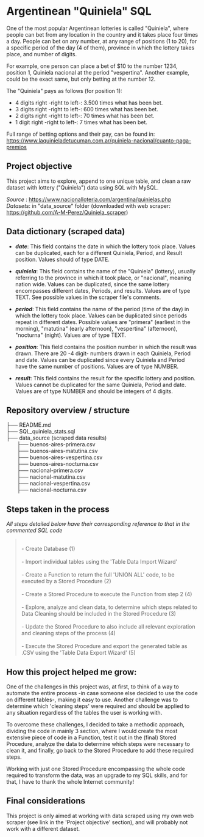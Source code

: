 # Argentinean "Quiniela" SQL

One of the most popular Argentinean lotteries is called "Quiniela", where people can bet from any location in the country and it takes place four times a day. People can bet on any number, at any range of positions (1 to 20), for a specific period of the day (4 of them), province in which the lottery takes place, and number of digits.

For example, one person can place a bet of $10 to the number 1234, position 1, Quiniela nacional at the period "vespertina". Another example, could be the exact same, but only betting at the number 12.

The "Quiniela" pays as follows (for position 1):
- 4 digits right -right to left-: 3.500 times what has been bet.
- 3 digits right -right to left-: 600 times what has been bet.
- 2 digits right -right to left-: 70 times what has been bet.
- 1 digit right -right to left-: 7 times what has been bet.

Full range of betting options and their pay, can be found in: https://www.laquinieladetucuman.com.ar/quiniela-nacional/cuanto-paga-premios

## Project objective

This project aims to explore, append to one unique table, and clean a raw dataset with lottery ("Quiniela") data using SQL with MySQL.

*Source* : https://www.nacionalloteria.com/argentina/quinielas.php<br>
*Datasets*: in "data_source" folder (downloaded with web scraper: https://github.com/A-M-Perez/Quiniela_scraper)

## Data dictionary (scraped data)

- ***date***: This field contains the date in which the lottery took place. Values can be duplicated, each for a different Quiniela, Period, and Result position. Values should of type DATE.

- ***quiniela***: This field contains the name of the "Quiniela" (lottery), usually referring to the province in which it took place, or "nacional", meaning nation wide. Values can be duplicated, since the same lottery encompasses different dates, Periods, and results. Values are of type TEXT. See possible values in the scraper file's comments.

- ***period***: This field contains the name of the period (time of the day) in which the lottery took place. Values can be duplicated since periods repeat in different dates. Possible values are "primera" (earliest in the morning), "matutina" (early afternoon), "vespertina" (afternoon), "nocturna" (night). Values are of type TEXT.

- ***position***: This field contains the position number in which the result was drawn. There are 20 -4 digit- numbers drawn in each Quiniela, Period and date. Values can be duplicated since every Quiniela and Period have the same number of positions. Values are of type NUMBER.

- ***result***: This field contains the result for the specific lottery and position. Values cannot be duplicated for the same Quiniela, Period and date. Values are of type NUMBER and should be integers of 4 digits.

## Repository overview / structure

├── README.md\
├── SQL_quiniela_stats.sql\
├── data_source (scraped data results)\
&emsp;&emsp;├── buenos-aires-primera.csv\
&emsp;&emsp;├── buenos-aires-matutina.csv\
&emsp;&emsp;├── buenos-aires-vespertina.csv\
&emsp;&emsp;├── buenos-aires-nocturna.csv\
&emsp;&emsp;├── nacional-primera.csv\
&emsp;&emsp;├── nacional-matutina.csv\
&emsp;&emsp;├── nacional-vespertina.csv\
&emsp;&emsp;├── nacional-nocturna.csv

## Steps taken in the process

*All steps detailed below have their corresponding reference to that in the commented SQL code*

><br>
> - Create Database (1)
><br><br>
> - Import individual tables using the 'Table Data Import Wizard'
><br><br>
> - Create a Function to return the full 'UNION ALL' code, to be executed by a Stored Procedure (2)
><br><br>
> - Create a Stored Procedure to execute the Function from step 2 (4)
><br><br>
> - Explore, analyze and clean data, to determine which steps related to Data Cleaning should be included in the Stored Procedure (3)
><br><br>
> - Update the Stored Procedure to also include all relevant exploration and cleaning steps of the process (4)
><br><br>
> - Execute the Stored Procedure and export the generated table as .CSV using the 'Table Data Export Wizard' (5)
><br>

## How this project helped me grow:

One of the challenges in this project was, at first, to think of a way to automate the entire process -in case someone else decided to use the code on different tables-, making it easy to use.
Another challenge was to determine which 'cleaning steps' were required and should be applied to any situation regardless of the tables the user is working with.

To overcome these challenges, I decided to take a methodic approach, dividing the code in mainly 3 section, where I would create the most extensive piece of code in a Function, test it out in the (final) Stored Procedure, analyze the data to determine which steps were necessary to clean it, and finally, go back to the Stored Procedure to add these required steps.

Working with just one Stored Procedure encompassing the whole code required to transform the data, was an upgrade to my SQL skills, and for that, I have to thank the whole Internet community!

## Final considerations

This project is only aimed at working with data scraped using my own web scraper (see link in the 'Project objective' section), and will probably not work with a different dataset.